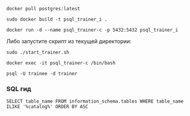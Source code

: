 ```shell
docker pull postgres:latest

sudo docker build -t psql_trainer_i .

docker run -d --name psql_trainer-c -p 5432:5432 psql_trainer_i
```
Либо запустите скрипт из текущей директории:
````shell
sudo ./start_trainer.sh 
````

```shell
docker exec -it psql_trainer-c /bin/bash

psql -U trainee -d trainer
```


### SQL гид

```postgresql
SELECT table_name FROM information_schema.tables WHERE table_name ILIKE '%catalog%' ORDER BY ASC 



```



